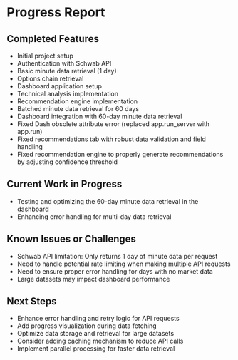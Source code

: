 # Progress Report

## Completed Features

- Initial project setup
- Authentication with Schwab API
- Basic minute data retrieval (1 day)
- Options chain retrieval
- Dashboard application setup
- Technical analysis implementation
- Recommendation engine implementation
- Batched minute data retrieval for 60 days
- Dashboard integration with 60-day minute data retrieval
- Fixed Dash obsolete attribute error (replaced app.run_server with app.run)
- Fixed recommendations tab with robust data validation and field handling
- Fixed recommendation engine to properly generate recommendations by adjusting confidence threshold

## Current Work in Progress

- Testing and optimizing the 60-day minute data retrieval in the dashboard
- Enhancing error handling for multi-day data retrieval

## Known Issues or Challenges

- Schwab API limitation: Only returns 1 day of minute data per request
- Need to handle potential rate limiting when making multiple API requests
- Need to ensure proper error handling for days with no market data
- Large datasets may impact dashboard performance

## Next Steps

- Enhance error handling and retry logic for API requests
- Add progress visualization during data fetching
- Optimize data storage and retrieval for large datasets
- Consider adding caching mechanism to reduce API calls
- Implement parallel processing for faster data retrieval
